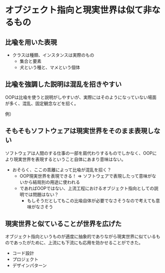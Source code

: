 # オブジェクト指向と現実世界は似て非なるもの

## 比喩を用いた表現

- クラスは種類、インスタンスは実際のもの
  - 集合と要素
  - 犬という種と、マメという個体

## 比喩を強調した説明は混乱を招きやすい

OOPは比喩を使うと説明がしやすいが、実際にはそのようになっていない場面が多く、混乱、固定観念などを招く。

例）

## そもそもソフトウェアは現実世界をそのまま表現しない

ソフトウェアは人間のする仕事の一部を肩代わりするものでしかなく、OOPにより現実世界を表現するということ自体にあまり意味はない。

- おそらく、ここの乖離によって比喩が混乱を招く？
  - OOP現実世界を表現できる！ => ソフトウェアで表現したって意味がないから結局別の用途に使われる
  - であればOOPではない、上流工程におけるオブジェクト指向としての説明では問題はない？
    - もしそうだとしてもこの比喩自体が必要でなさそうなので考えても意味がなさそう

## 現実世界と似ていることが世界を広げた

オブジェクト指向というものが適度に抽象的でありながら現実世界に似ているものであったがために、上流にも下流にも応用を効かせることができた。

- コード設計
- プロジェクト
- デザインパターン
